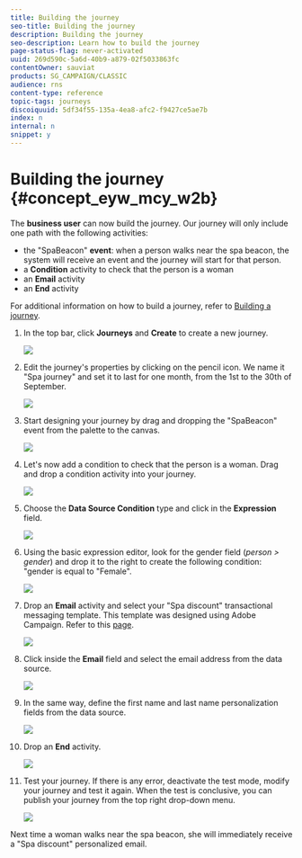 ```yaml
---
title: Building the journey
seo-title: Building the journey
description: Building the journey
seo-description: Learn how to build the journey
page-status-flag: never-activated
uuid: 269d590c-5a6d-40b9-a879-02f5033863fc
contentOwner: sauviat
products: SG_CAMPAIGN/CLASSIC
audience: rns
content-type: reference
topic-tags: journeys
discoiquuid: 5df34f55-135a-4ea8-afc2-f9427ce5ae7b
index: n
internal: n
snippet: y
---
```


# Building the journey {#concept_eyw_mcy_w2b}

The **business user** can now build the journey. Our journey will only include one path with the following activities:

* the "SpaBeacon" **event**: when a person walks near the spa beacon, the system will receive an event and the journey will start for that person.
* a **Condition** activity to check that the person is a woman
* an **Email** activity
* an **End** activity

For additional information on how to build a journey, refer to [Building a journey](journey.md#concept_gq5_sqt_52b).

1. In the top bar, click **Journeys** and **Create** to create a new journey.

    ![](assets/journey31.png)

1. Edit the journey's properties by clicking on the pencil icon. We name it "Spa journey" and set it to last for one month, from the 1st to the 30th of September.

    ![](assets/journeyuc1_8.png)

1. Start designing your journey by drag and dropping the "SpaBeacon" event from the palette to the canvas. 

    ![](assets/journeyuc1_9.png)

1. Let's now add a condition to check that the person is a woman. Drag and drop a condition activity into your journey.

    ![](assets/journeyuc1_10.png)

1. Choose the **Data Source Condition** type and click in the **Expression** field. 

    ![](assets/journeyuc1_11.png)

1. Using the basic expression editor, look for the gender field (_person > gender_) and drop it to the right to create the following condition: "gender is equal to "Female".

    ![](assets/journeyuc1_12.png)

1. Drop an **Email** activity and select your "Spa discount" transactional messaging template. This template was designed using Adobe Campaign. Refer to this [page](https://docs.adobe.com/content/help/en/campaign-standard/using/communication-channels/transactional-messaging/about-transactional-messaging.html).

    ![](assets/journeyuc1_13.png)

1. Click inside the **Email** field and select the email address from the data source.

    ![](assets/journeyuc1_14.png)

1. In the same way, define the first name and last name personalization fields from the data source.

    ![](assets/journeyuc1_15.png)

1. Drop an **End** activity.

    ![](assets/journeyuc1_17.png)

1. Test your journey. If there is any error, deactivate the test mode, modify your journey and test it again. When the test is conclusive, you can publish your journey from the top right drop-down menu.

    ![](assets/journeyuc1_18.png)

Next time a woman walks near the spa beacon, she will immediately receive a "Spa discount" personalized email.
